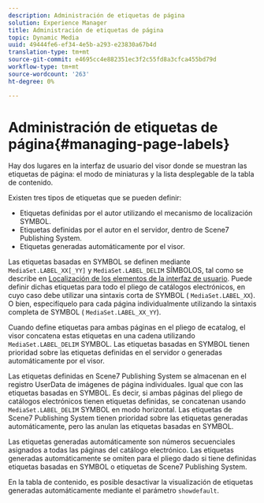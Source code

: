 ```yaml
---
description: Administración de etiquetas de página
solution: Experience Manager
title: Administración de etiquetas de página
topic: Dynamic Media
uuid: 49444fe6-ef34-4e5b-a293-e23830a67b4d
translation-type: tm+mt
source-git-commit: e4695cc4e882351ec3f2c55fd8a3cfca455bd79d
workflow-type: tm+mt
source-wordcount: '263'
ht-degree: 0%

---
```



# Administración de etiquetas de página{#managing-page-labels}

Hay dos lugares en la interfaz de usuario del visor donde se muestran las etiquetas de página: el modo de miniaturas y la lista desplegable de la tabla de contenido.

Existen tres tipos de etiquetas que se pueden definir:

* Etiquetas definidas por el autor utilizando el mecanismo de localización SYMBOL.
* Etiquetas definidas por el autor en el servidor, dentro de Scene7 Publishing System.
* Etiquetas generadas automáticamente por el visor.

Las etiquetas basadas en SYMBOL se definen mediante `MediaSet.LABEL_XX[_YY]` y `MediaSet.LABEL_DELIM` SÍMBOLOS, tal como se describe en [Localización de los elementos de la interfaz de usuario](../../c-html5-s7-aem-asset-viewers/c-html5-20-ecatalog-viewer-about/c-html5-20-ecatalog-viewer-localization.md#concept-cbfc39344c494eb7b9f6a272cff0cc74). Puede definir dichas etiquetas para todo el pliego de catálogos electrónicos, en cuyo caso debe utilizar una sintaxis corta de SYMBOL ( `MediaSet.LABEL_XX`). O bien, especifíquelo para cada página individualmente utilizando la sintaxis completa de SYMBOL ( `MediaSet.LABEL_XX_YY`).

Cuando define etiquetas para ambas páginas en el pliego de ecatalog, el visor concatena estas etiquetas en una cadena utilizando `MediaSet.LABEL_DELIM` SYMBOL. Las etiquetas basadas en SYMBOL tienen prioridad sobre las etiquetas definidas en el servidor o generadas automáticamente por el visor.

Las etiquetas definidas en Scene7 Publishing System se almacenan en el registro UserData de imágenes de página individuales. Igual que con las etiquetas basadas en SYMBOL. Es decir, si ambas páginas del pliego de catálogos electrónicos tienen etiquetas definidas, se concatenan usando `MediaSet.LABEL_DELIM` SYMBOL en modo horizontal. Las etiquetas de Scene7 Publishing System tienen prioridad sobre las etiquetas generadas automáticamente, pero las anulan las etiquetas basadas en SYMBOL.

Las etiquetas generadas automáticamente son números secuenciales asignados a todas las páginas del catálogo electrónico. Las etiquetas generadas automáticamente se omiten para el pliego dado si tiene definidas etiquetas basadas en SYMBOL o etiquetas de Scene7 Publishing System.

En la tabla de contenido, es posible desactivar la visualización de etiquetas generadas automáticamente mediante el parámetro `showdefault`.
